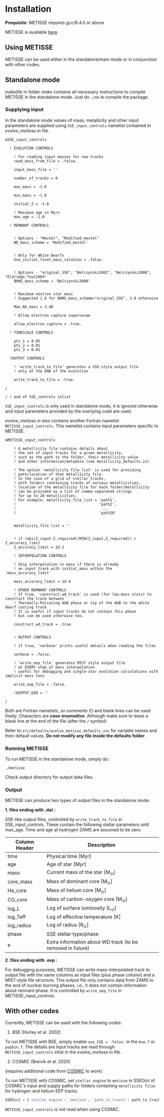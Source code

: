 # Installation 

**Prequisite:** METISSE requires gcc/6.4.0 or above

METISSE is available [here](https://github.com/TeamMETISSE).

## Using METISSE

METISSE can be used either in the standalone/main mode or in conjunction with other codes.

## Standalone mode

*makefile* in folder *make* contains all necessary instructions to compile METISSE in the standalone mode. 
Just do `./mk` to compile the package.

### Supplying input 

In the standalone mode values of mass, metallicity and other input parameters
are supplied using `SSE_input_controls` namelist contained in *evolve_metisse.in* file. 

```
&SSE_input_controls

  ! EVOLUTION CONTROLS
   
    ! For reading input masses for new tracks
    read_mass_from_file = .false.      

    input_mass_file = ''

    number_of_tracks = 0

    max_mass = -1.0

    min_mass = -1.0
    
    initial_Z = -1.0

    ! Maximum age in Myrs
    max_age = -1.0   

  ! REMNANT CONTROLS


    ! Options - "Mestel", "Modified_mestel"
    WD_mass_scheme = 'Modified_mestel'

    
    ! Only for White Dwarfs
    Use_initial_final_mass_relation = .false.       


    ! Options - "original_SSE", "Belczynski2002", "Belczynski2008", "Eldridge_Tout2004"
    BHNS_mass_scheme = 'Belczynski2008'

    
    ! Maximum neutron star mass 
    ! Suggested 1.8 for BHNS_mass_scheme="original_SSE", 3.0 otherwise

    Max_NS_mass = 3.d0
   
    ! Allow electron capture supernovae

    allow_electron_capture = .true.       
    
  ! TIMESCALE CONTROLS

    pts_1 = 0.05
    pts_2 = 0.01
    pts_3 = 0.02

  !OUTPUT CONTROLS

    ! 'write_track_to_file' generates a SSE-style output file 
    ! only at the END of the evolution

    write_track_to_file = .true.

/

/ ! end of SSE_controls inlist

```

`SSE_input_controls` is only used in standalone mode, it is ignored otherwise and input parameters provided by the overlying code are used.  

*evolve_metisse.in* also contains another Fortran namelist `METISSE_input_controls`. This namelist contains input parameters specific to METISSE. 


```
&METISSE_input_controls

    ! A metallicity file contains details about 
    ! the set of input tracks for a given metallicity,
    ! such as the path to the folder, their metallicity value
    ! and other information/metadata (see metallicity_defaults.in)

    ! The option 'metallicity_file_list' is used for providing 
    ! path/location of that metallicity file.
    ! In the case of a grid of stellar tracks,
    ! with folders containing tracks of various metallicities,
    ! location of the metallicity file for each folder/metallicity
    ! can be provided as a list of comma-separated strings 
    ! for up to 20 metallicities.
    ! For example: metallicity_file_list = 'path1',
    !                                      'path2',
    !                                       ...
    !                                      'path20'

    
    metallicity_file_list = ''


    ! if (abs(Z_input-Z_required)/MIN(Z_input,Z_required)) > Z_accuracy_limit
    Z_accuracy_limit = 1d-2

    ! INTERPOLATION CONTROLS

    ! Skip interpolation in mass if there is already
    ! an input track with initial_mass within the 'mass_accuracy_limit'

    mass_accuracy_limit = 1d-4

    ! OTHER REMNANT CONTROLS
    ! If true, 'construct_wd_track' is used (for low-mass stars) to construct the track between 
    ! Thermally-Pulsating AGB phase or tip of the AGB to the white dwarf cooling track
    ! It is useful if input tracks do not contain this phase
    ! but can be used otherwise too.

    construct_wd_track = .true.

    
    ! OUTPUT CONTROLS

    ! if true, 'verbose' prints useful details when reading the files

    verbose = .false. 

    ! 'write_eep_file' generates MIST style output file 
    ! at EVERY step of mass interpolation
    ! useful for debugging and single-star evolution calculations with implicit mass loss

    write_eep_file = .false.    

    !OUTPUT_DIR = ''

/

```

Both are Fortran namelists, so comments (!) and blank lines can be used freely. Characters are **case-insensitive**. Although make sure to leave a blank line at the end of the file (after the `/` symbol)

Refer to `src/defaults/evolve_metisse_defaults.inc` for variable names and their default values. **Do not modify any file inside the defaults folder**.

### Running METISSE 

To run METISSE in the standalone mode, simply do:

`./metisse`

<!-- METISSE will evolve a 1 M$_\odot$ star, of input metallicity upto 10 Gyr for you. :blush: -->

Check *output* directory for output data files.

### Output 

METISSE can produce two types of output files in the standalone mode:

**1. files ending with .dat :**

SSE-like output files, controlled by `write_track_to_file` in SSE_input_controls.
These contain the following stellar parameters until max_age. Time and age at hydrogen ZAMS are assumed to be zero.

| Column Header | Description |
|-----------------|-----------------|
| time | Physical time [Myr] |
| age | Age of star [Myr] |
| mass | Current mass of the star [M$_\odot$] |
| core_mass | Mass of dominant core [M$_\odot$] |
| He_core | Mass of helium core [M$_\odot$] |
| CO_core | Mass of carbon-oxygen core [M$_\odot$] |
| log_L | Log of surface luminosity [L$_\odot$] |
| log_Teff | Log of effective temperature [K] |
| log_radius | Log of radius [R$_\odot$] |
| phase | SSE stellar type/phase |
| e | Extra information about WD track (to be removed in future) |



**2. files ending with .eep :**

For debugging purposes, METISSE can write mass-interpolated track to output file with the same columns as input files (plus phase column) and a MIST-style file structure. 
This output file only contains data from ZAMS to the end of nuclear burning phases, i.e., it does not contain information about remnant phase. 
It is controlled by `write_eep_file` in METISSE_input_controls.

## With other codes

Currently, METISSE can be used with the following codes: 

1. BSE (Hurley et al. 2002)

To run METISSE with BSE, simply enable `use_SSE = .false.` in the `bse.f` or `popbin.f`. 
The details are input tracks are read through `METISSE_input_controls` inlist in the *evolve_metisse.in* file.

2. COSMIC (Breivik et al. 2020) 

(requires additional code from [COSMIC](https://github.com/COSMIC-PopSynth/COSMIC) to work)


To run METISSE with COSMIC, set `stellar_engine` to `metisse` in SSEDict of COSMIC's input and supply paths for folders containing `metallicity files` for hydrogen and helium EEP tracks. 


``` python
SSEDict = {'stellar_engine': 'metisse', 'path_to_tracks': path_to_tracks, 'path_to_he_tracks':path_to_he_tracks }
```

`METISSE_input_controls`  is not read when using COSMIC. 